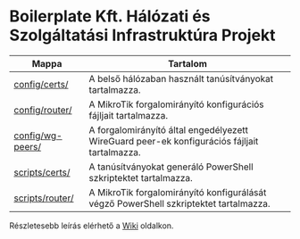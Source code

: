 # Boilerplate Kft. Hálózati és Szolgáltatási Infrastruktúra Projekt

| Mappa                                   | Tartalom                                                                                     |
| --------------------------------------- | -------------------------------------------------------------------------------------------- |
| [config/certs/](./config/certs/)       | A belső hálózaban használt tanúsítványokat tartalmazza.                                      |
| [config/router/](./config/router/)     | A MikroTik forgalomirányító konfigurációs fájljait tartalmazza.                              |
| [config/wg-peers/](./config/wg-peers/) | A forgalomirányító által engedélyezett WireGuard peer-ek konfigurációs fájljait tartalmazza. |
| [scripts/certs/](./scripts/certs/)     | A tanúsítványokat generáló PowerShell szkriptektet tartalmazza.                              |
| [scripts/router/](./scripts/router/)   | A MikroTik forgalomirányító konfigurálását végző PowerShell szkriptektet tartalmazza.        |

Részletesebb leírás elérhető a [Wiki](../../wiki) oldalkon.

